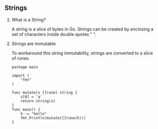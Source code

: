 ## Strings

1. What is a String?

    A string is a slice of bytes in Go. Strings can be created by enclosing a set of characters inside double quotes " ".

2. Strings are immutable

    To workaround this string immutability, strings are converted to a slice of runes.

    ```
    package main

    import (
        "fmt"
    )

    func mutate(s []rune) string {
        s[0] = 'a'
        return string(s)
    }
    func main() {
        h := "hello"
        fmt.Println(mutate([]rune(h)))
    }
    ```